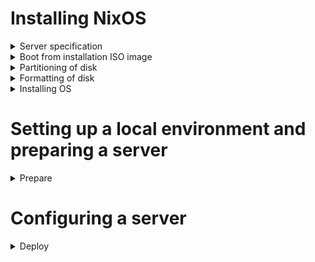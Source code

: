 # Installing NixOS

<details>
<summary>Server specification</summary>
<br>

| Hardware | Configuration |
| :--- | :--- |
| Processor | Intel Core i7-4790, 4x3600 MHz |
| Memory | 32 GB DDR3 1600 MHz |
| Disks | 120 GB SSD x 2, 4 TB HDD x 1 |

</details>

<details>
<summary>Boot from installation ISO image</summary>
<br>

Boot from installation ISO image (Minimal, 64-bit Intel/AMD):

1. set a password for the `nixos` user
   ```bash
   passwd
   ```

2. connect from a remote host
   ```bash
   ssh nixos@[SERVER_IP_ADDRESS]
   ```

</details>

<details>
<summary>Partitioning of disk</summary>
<br>

> Ignore info messages from parted: `Information: You may need to update /etc/fstab.`

1. delete data from SSD drives
   ```bash
   sudo shred --verbose /dev/sdX
   ```

2. find disk which connected to SATA-port 1
   ```bash
   $ for i in /dev/disk/by-path/*;do [[ ! "$i" =~ '-part[0-9]+$' ]] && echo "Port $(basename "$i"|grep -Po '(?<=ata-)[0-9]+'): $(readlink -f "$i")";done
   Port 1: /dev/sdb
   ```

3. create a GPT partition table
   ```bash
   sudo parted /dev/sdb -- mklabel gpt
   ```

4. create a `root` partition, left 16GiB for `swap` partition at the end of disk and 512MiB for `boot` partition at the beggining of disk
   ```bash
   sudo parted /dev/sdb -- mkpart primary 512MiB -16GiB
   ```

5. create a `swap` partition
   ```bash
   sudo parted -a none /dev/sdb -- mkpart primary linux-swap -16GiB 100%
   ```

6. create a `boot` partition
   ```bash
   sudo parted /dev/sdb -- mkpart ESP fat32 1MiB 512MiB
   sudo parted /dev/sdb -- set 3 esp on
   ```

</details>

<details>
<summary>Formatting of disk</summary>
<br>

1. format a `root` partition to ext4, add a label `nixos`
   ```bash
   sudo mkfs.ext4 -L nixos /dev/sdb1
   ```

2. create a `swap` partition, add a label `swap`
   ```bash
   sudo mkswap -L swap /dev/sdb2
   ```

3. create a `boot` partition, add a lable `boot`
   ```bash
   sudo mkfs.fat -F 32 -n boot /dev/sdb3
   ```

</details>

<details>
<summary>Installing OS</summary>
<br>

1. mount the target file system on which NixOS should be installed on `/mnt`
   ```bash
   sudo mount /dev/disk/by-label/nixos /mnt
   ```

2. mount the boot file system on `/mnt/boot`
   ```bash
   sudo mkdir -p /mnt/boot
   sudo mount /dev/disk/by-label/boot /mnt/boot
   ```

3. generate an initial configuration file
   ```bash
   sudo nixos-generate-config --root /mnt
   ```

4. edit a configuration file
   ```bash
   sudo nano /mnt/etc/nixos/configuration.nix
   ```
   * enable OpenSSH service
   * allow login as root user
   ```
   services.openssh = {
     enable = true;
     settings.PermitRootLogin = "yes";
   };
   ```

5. run the installation
   ```bash
   sudo nixos-install
   ```

6. at the end of the installation set the password for the root user. If something went wrong, set it manually
   ```bash
   [nixos@nixos:~]$ sudo nixos-enter --root '/mnt'
   [root@nixos:/]# passwd
   [root@nixos:/]# exit
   ```

7. reboot system
   ```bash
   sudo reboot
   ```

8. after reboot check connection under the `root` user
   ```bash
   ssh root@[SERVER_IP_ADDRESS]
   ```

9. delete data from HDD drive
   * run the process in the background, because it can take a long time
     ```bash
     sudo shred --verbose /dev/sdX >> shred.log 2>&1 &
     ```
   * display logs
     ```bash
     tail -f shred.log
     ```

</details>

# Setting up a local environment and preparing a server

<details>
<summary>Prepare</summary>
<br>

1. build an image
   ```bash
   docker build --rm --file Dockerfile --tag ansible:2.15.1 .
   ```

2. create a Vault password file named `.vault_password` and add a password in it

3. create an encrypted file
   ```bash
   docker run --rm -ti \
     --volume=$(pwd):/etc/ansible \
     ansible:2.15.1 \
       ansible-vault create host_vars/localhost/vault.yml
   ```

4. write credentials to encrypted file
   ```bash
   ---
   vault_server_ip_address: 192.168.0.1
   vault_server_root_account_password: 'S0me P@ssword'
   vault_server_technical_account_username: [VALUE]

   vault_1password_device_id: [VALUE] (can be found in `~/.config/op/config` on Alpine linux)
   vault_1password_master_password: 'S0me P@ssword'
   vault_1password_subdomain: my
   vault_1password_email_address: email@example.com
   vault_1password_secret_key: [VALUE]

   vault_domain_name_internal: example.com

   vault_grafana_agent_postgres_username: [VALUE]

   vault_mattermost_postgres_username: [VALUE]
   vault_mattermost_postgres_database: [VALUE]

   vault_grafana_agent_redis_username: [VALUE]

   vault_gitlab_postgres_username: [VALUE]
   vault_gitlab_postgres_database: [VALUE]

   vault_pgadmin_postgres_username: [VALUE]

   vault_grafana_postgres_username: [VALUE]
   ```

5. run a playbook to do an initial configuration on a server and configure a local environment
   ```bash
   docker run --rm -t \
     --volume=$(pwd):/etc/ansible \
     ansible:2.15.1 \
       ansible-playbook site.yml --tags prepare
   ```

6. run a playbook to create secrets
   ```bash
   docker run --rm -t \
     --volume=$(pwd):/etc/ansible \
     ansible:2.15.1 \
       ansible-playbook site.yml --tags secrets
   ```

7. grafana dashboard sources

   | Dashboard name/group | Dashboard source (based on) |
   | :--- | :--- |
   | MinIO Dashboard | https://grafana.com/grafana/dashboards/13502-minio-dashboard/ |
   | Mimir | https://grafana.com/grafana/dashboards/16007-mimir-alertmanager/ |
   || https://grafana.com/grafana/dashboards/16009-mimir-compactor/ |
   || https://grafana.com/grafana/dashboards/16011-mimir-object-store/ |
   || https://grafana.com/grafana/dashboards/16012-mimir-overrides/ |
   || https://grafana.com/grafana/dashboards/16013-mimir-queries/ |
   || https://grafana.com/grafana/dashboards/16016-mimir-reads/ |
   || https://grafana.com/grafana/dashboards/16018-mimir-ruler/ |
   || https://grafana.com/grafana/dashboards/16021-mimir-tenants/ |
   || https://grafana.com/grafana/dashboards/16022-mimir-top-tenants/ |
   || https://grafana.com/grafana/dashboards/16026-mimir-writes/ |
   | Prometheus | Configuration -> Data Sources -> Prometheus -> Dashboards -> Prometheus Stats |
   || Configuration -> Data Sources -> Prometheus -> Dashboards -> Prometheus 2.0 Stats |
   | Node Exporter Dashboard | https://grafana.com/grafana/dashboards/13978-node-exporter-quickstart-and-dashboard/ |
   || https://grafana.com/grafana/dashboards/6014-host-stats-0-16-0/ |
   | PostgreSQL Exporter Dashboard | https://grafana.com/grafana/dashboards/14114-postgres-overview/ |
   | Redis Exporter Dashboard | https://grafana.com/grafana/dashboards/14091-redis-dashboard-for-prometheus-redis-exporter-1-x/ |
   | GitLab | https://gitlab.com/gitlab-org/grafana-dashboards/-/blob/master/omnibus/gitaly.json |
   || https://gitlab.com/gitlab-org/grafana-dashboards/-/blob/master/omnibus/overview.json |
   || https://gitlab.com/gitlab-org/grafana-dashboards/-/blob/master/omnibus/postgresql.json |
   || https://gitlab.com/gitlab-org/grafana-dashboards/-/blob/master/omnibus/rails-app.json |
   || https://gitlab.com/gitlab-org/grafana-dashboards/-/blob/master/omnibus/redis.json |
   || https://gitlab.com/gitlab-org/grafana-dashboards/-/blob/master/omnibus/registry.json |
   || https://gitlab.com/gitlab-org/grafana-dashboards/-/blob/master/omnibus/service_platform_metrics.json |
   | Grafana metrics | Configuration -> Data Sources -> Prometheus -> Dashboards -> Grafana metrics |

8. run a playbook to upload grafana dashboards
   ```bash
   docker run --rm -t \
     --volume=$(pwd):/etc/ansible \
     ansible:2.15.1 \
       ansible-playbook site.yml --tags dashboards
   ```

9. run a playbook to upgrade NixOS and services to the latest version
   ```bash
   docker run --rm -ti \
     --volume=$(pwd):/etc/ansible \
     ansible:2.15.1 \
       ansible-playbook site.yml --tags upgrade
   ```

</details>

# Configuring a server

<details>
<summary>Deploy</summary>
<br>

1. run a playbook to configure a server
   ```bash
   docker run --rm -t \
     --volume=$(pwd):/etc/ansible \
     ansible:2.15.1 \
       ansible-playbook site.yml
   ```

2. import certificates in Firefox: Preferences -> Privacy & Security -> Security -> Certificates -> View Certificates...
   * import certificate authority: Authorities -> Import... -> ca.pem (choose `Trust this CA to identify websites.`)
   * import user certificate for authentication: Your Certificates -> Import... -> user.pfx (leave the password field blank and click Log in)

</details>
